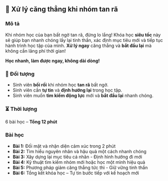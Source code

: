 ## 📌 Xử lý căng thẳng khi nhóm tan rã  

### Mô tả  
Khi nhóm học của bạn bất ngờ tan rã, đừng lo lắng! Khóa học **siêu tốc** này sẽ giúp bạn nhanh chóng lấy lại tinh thần, xác định mục tiêu mới và tiếp tục hành trình học tập của mình. **Xử lý ngay** căng thẳng và **bắt đầu lại** mà không cần lãng phí thời gian!  

**Học nhanh, làm được ngay, không dài dòng!**  

### 🎯 Đối tượng  
- Sinh viên **bối rối** khi nhóm học **tan rã** bất ngờ.  
- Sinh viên cần **tự tin** và **định hướng lại** trong học tập.  
- Sinh viên muốn **tìm kiếm động lực** mới và **bắt đầu lại** nhanh chóng.  

### ⏳ Thời lượng  
6 bài học – **Tổng 12 phút**  

### Bài học  
- **Bài 1:** Đối mặt và nhận diện cảm xúc trong 2 phút  
- **Bài 2:** Tìm hiểu nguyên nhân và hậu quả một cách nhanh chóng  
- **Bài 3:** Xây dựng lại mục tiêu cá nhân - Định hình hướng đi mới  
- **Bài 4:** Kỹ thuật tìm kiếm nhóm mới hoặc học một mình hiệu quả  
- **Bài 5:** Phương pháp giảm căng thẳng tức thì - Giữ vững tinh thần  
- **Bài 6:** Tổng kết khóa học – Tự tin bước tiếp với kế hoạch mới